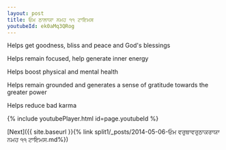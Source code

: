 ```yaml
---
layout: post
title: ਓਮ ਠਾਲਾਯਾ ਨਮਹ ੧੧ ਟਾਇਮਸ
youtubeId: ek0aMq3QRog
---
```

 
 
Helps get goodness, bliss and peace and God's blessings
 
Helps remain focused, help generate inner energy 
 
Helps boost physical and mental health 
 
Helps remain grounded and generates a sense of gratitude towards the greater power 
 
Helps reduce bad karma
 
 
 
 


{% include youtubePlayer.html id=page.youtubeId %}
 
[Next]({{ site.baseurl }}{% link  split1/_posts/2014-05-06-ਓਮ ਵਰੁਥਾਵਰੁਠਾਕਰਾਯਾ ਨਮਹ ੧੧ ਟਾਇਮਸ.md%})
 
